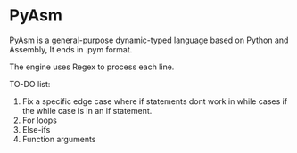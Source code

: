 # PyAsm

PyAsm is a general-purpose dynamic-typed language based on Python and Assembly, It ends in .pym format.

The engine uses Regex to process each line.

TO-DO list:
1. Fix a specific edge case where if statements dont work in while cases if the while case is in an if statement.
2. For loops
3. Else-ifs
4. Function arguments
